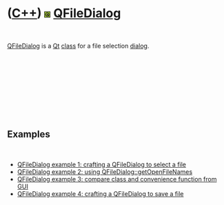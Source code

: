 



 

 

 

 

 

([C++](Cpp.htm)) ![Qt](PicQt.png) [QFileDialog](CppQFileDialog.htm)
===================================================================

 

[QFileDialog](CppQFileDialog.htm) is a [Qt](CppQt.htm)
[class](CppClass.htm) for a file selection [dialog](CppDialog.htm).

 

 

 

 

 

Examples
--------

 

-   [QFileDialog example 1: crafting a QFileDialog to select a
    file](CppQFileDialogExample1.htm)
-   [QFileDialog example 2: using
    QFileDialog::getOpenFileNames](CppQFileDialogExample2.htm)
-   [QFileDialog example 3: compare class and convenience function from
    GUI](CppQFileDialogExample3.htm)
-   [QFileDialog example 4: crafting a QFileDialog to save a
    file](CppQFileDialogExample4.htm)

 

 

 

 

 





 



